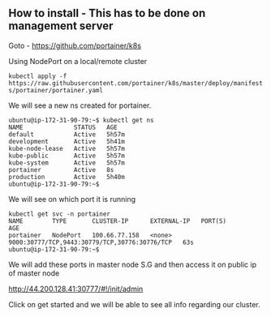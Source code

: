 

## How to install - This has to be done on management server

Goto - https://github.com/portainer/k8s

Using NodePort on a local/remote cluster

`kubectl apply -f https://raw.githubusercontent.com/portainer/k8s/master/deploy/manifests/portainer/portainer.yaml`

We will see a new ns created for portainer.
```
ubuntu@ip-172-31-90-79:~$ kubectl get ns
NAME              STATUS   AGE
default           Active   5h57m
development       Active   5h41m
kube-node-lease   Active   5h57m
kube-public       Active   5h57m
kube-system       Active   5h57m
portainer         Active   8s
production        Active   5h40m
ubuntu@ip-172-31-90-79:~$ 

```

We will see on which port it is running

```
kubectl get svc -n portainer
NAME        TYPE       CLUSTER-IP      EXTERNAL-IP   PORT(S)                                         AGE
portainer   NodePort   100.66.77.158   <none>        9000:30777/TCP,9443:30779/TCP,30776:30776/TCP   63s
ubuntu@ip-172-31-90-79:~$ 

```

We will add these ports in master node S.G and then access it on public ip of master node

http://44.200.128.41:30777/#!/init/admin

Click on get started and we will be able to see all info regarding our cluster.